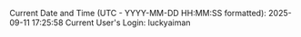 Current Date and Time (UTC - YYYY-MM-DD HH:MM:SS formatted): 2025-09-11 17:25:58
Current User's Login: luckyaiman
